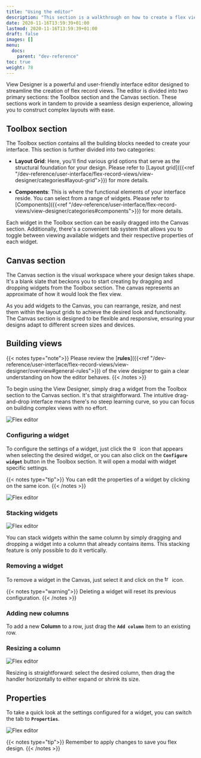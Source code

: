 ```yaml
---
title: "Using the editor"
description: "This section is a walkthrough on how to create a flex view using the view designer."
date: 2020-11-16T13:59:39+01:00
lastmod: 2020-11-16T13:59:39+01:00
draft: false
images: []
menu:
  docs:
    parent: "dev-reference"
toc: true
weight: 78
---
```



View Designer is a powerful and user-friendly interface editor designed to streamline the creation of flex record views. The editor is divided into two primary sections: the Toolbox section and the Canvas section. These sections work in tandem to provide a seamless design experience, allowing you to construct complex layouts with ease.

## Toolbox section

The Toolbox section contains all the building blocks needed to create your interface. This section is further divided into two categories:

- **Layout Grid**: Here, you'll find various grid options that serve as the structural foundation for your design. Please refer to [Layout grid]({{<ref "/dev-reference/user-interface/flex-record-views/view-designer/categories#layout-grid">}}) for more details.

- **Components**: This is where the functional elements of your interface reside. You can select from a range of widgets. Please refer to [Components]({{<ref "/dev-reference/user-interface/flex-record-views/view-designer/categories#components">}}) for more details.

Each widget in the Toolbox section can be easily dragged into the Canvas section. Additionally, there's a convenient tab system that allows you to toggle between viewing available widgets and their respective properties of each widget.

## Canvas section

The Canvas section is the visual workspace where your design takes shape. It's a blank slate that beckons you to start creating by dragging and dropping widgets from the Toolbox section. The canvas represents an approximate of how it would look the flex view.

As you add widgets to the Canvas, you can rearrange, resize, and nest them within the layout grids to achieve the desired look and functionality. The Canvas section is designed to be flexible and responsive, ensuring your designs adapt to different screen sizes and devices.

## Building views

{{< notes type="note">}}
Please review the [**rules**]({{<ref "/dev-reference/user-interface/flex-record-views/view-designer/overview#general-rules">}}) of the view designer to gain a clear understanding on how the editor behaves.
{{< /notes >}}

To begin using the View Designer, simply drag a widget from the Toolbox section to the Canvas section. It's that straightforward. The intuitive drag-and-drop interface means there's no steep learning curve, so you can focus on building complex views with no effort.

![Flex editor](/images/vendor/flex-designer/flex-designer.gif)


### Configuring a widget

To configure the settings of a widget, just click the <img src="/images/vendor/flex-designer/gear.svg" alt="gear" width="16"/> icon that appears when selecting the desired widget, or you can also click on the **`Configure widget`** button in the Toolbox section. It will open a modal with widget specific settings.

{{< notes type="tip">}}
You can edit the properties of a widget by clicking on the same icon.
{{< /notes >}}


![Flex editor](/images/vendor/flex-designer/editing-settings.gif)

### Stacking widgets
![Flex editor](/images/vendor/flex-designer/stacking-widgets.gif)

You can stack widgets within the same column by simply dragging and dropping a widget into a column that already contains items. This stacking feature is only possible to do it vertically.


### Removing a widget

To remove a widget in the Canvas, just select it and click on the <img src="/images/vendor/flex-designer/trash.svg" alt="trash" width="16"/> icon.

{{< notes type="warning">}}
Deleting a widget will reset its previous configuration.
{{< /notes >}}

### Adding new columns

To add a new **Column** to a row, just drag the **`Add column`** item to an existing row.

### Resizing a column

![Flex editor](/images/vendor/flex-designer/resizing.gif)

Resizing is straightforward: select the desired column, then drag the handler horizontally to either expand or shrink its size.

## Properties

To take a quick look at the settings configured for a widget, you can switch the tab to **`Properties`**. 

![Flex editor](/images/vendor/flex-designer/properties.png)


{{< notes type="tip">}}
Remember to apply changes to save you flex design.
{{< /notes >}}
